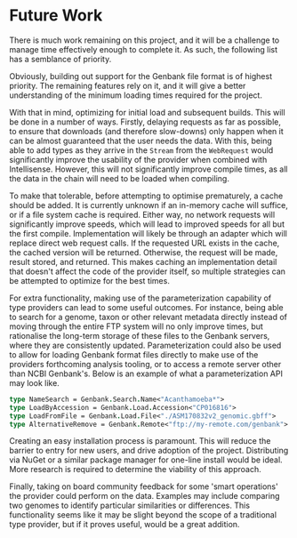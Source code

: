 # Future Work

There is much work remaining on this project, and it will be a challenge to
manage time effectively enough to complete it. As such, the following list has a
semblance of priority.

Obviously, building out support for the Genbank file format is of highest
priority. The remaining features rely on it, and it will give a better
understanding of the minimum loading times required for the project.

With that in mind, optimizing for initial load and subsequent builds. This will
be done in a number of ways. Firstly, delaying requests as far as possible, to
ensure that downloads (and therefore slow-downs) only happen when it can be
almost guaranteed that the user needs the data. With this, being able to add
types as they arrive in the `Stream` from the `WebRequest` would significantly
improve the usability of the provider when combined with Intellisense. However,
this will not significantly improve compile times, as all the data in the chain
will need to be loaded when compiling.

To make that tolerable, before attempting to optimise prematurely, a cache
should be added. It is currently unknown if an in-memory cache will suffice, or
if a file system cache is required. Either way, no network requests will
significantly improve speeds, which will lead to improved speeds for all but the
first compile.  Implementation will likely be through an adapter which will
replace direct web request calls. If the requested URL exists in the cache, the
cached version will be returned. Otherwise, the request will be made, result
stored, and returned. This makes caching an implementation detail that doesn't
affect the code of the provider itself, so multiple strategies can be attempted
to optimize for the best times.

For extra functionality, making use of the parameterization capability of type
providers can lead to some useful outcomes. For instance, being able to search
for a genome, taxon or other relevant metadata directly instead of moving
through the entire FTP system will no only improve times, but rationalise the
long-term storage of these files to the Genbank servers, where they are
consistently updated.  Parameterization could also be used to allow for loading
Genbank format files directly to make use of the providers forthcoming analysis
tooling, or to access a remote server other than NCBI Genbank's.  Below is an
example of what a parameterization API may look like.

```fsharp
type NameSearch = Genbank.Search.Name<"Acanthamoeba*">
type LoadByAccession = Genbank.Load.Accession<"CP016816">
type LoadFromFile = Genbank.Load.File<"./ASM170832v2_genomic.gbff">
type AlternativeRemove = Genbank.Remote<"ftp://my-remote.com/genbank">
```

Creating an easy installation process is paramount. This will reduce the barrier
to entry for new users, and drive adoption of the project. Distributing via
NuGet or a similar package manager for one-line install would be ideal. More
research is required to determine the viability of this approach.

Finally, taking on board community feedback for some 'smart operations' the
provider could perform on the data. Examples may include comparing two genomes
to identify particular similarities or differences. This functionality seems
like it may be slight beyond the scope of a traditional type provider, but if it
proves useful, would be a great addition.
